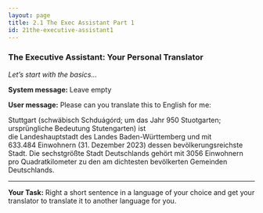 ```yaml
---
layout: page
title: 2.1 The Exec Assistant Part 1
id: 21the-executive-assistant1
---
```


### The Executive Assistant: Your Personal Translator

*Let’s start with the basics…*


**System message:** Leave empty

**User message:** Please can you translate this to English for me:

Stuttgart (schwäbisch Schduágórd; um das Jahr 950 Stuotgarten; ursprüngliche Bedeutung Stutengarten) ist die Landeshauptstadt des Landes Baden-Württemberg und mit 633.484 Einwohnern (31. Dezember 2023) dessen bevölkerungsreichste Stadt. Die sechstgrößte Stadt Deutschlands gehört mit 3056 Einwohnern pro Quadratkilometer zu den am dichtesten bevölkerten Gemeinden Deutschlands. 


-----------

**Your Task:** Right a short sentence in a language of your choice and get your translator to translate it to another language for you.
